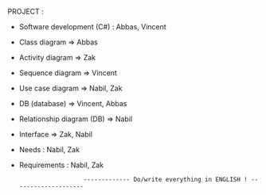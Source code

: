 PROJECT : 

- Software development (C#) : Abbas, Vincent

- Class diagram => Abbas
- Activity diagram => Zak
- Sequence diagram => Vincent
- Use case diagram => Nabil, Zak

- DB (database) => Vincent, Abbas
- Relationship diagram (DB) => Nabil 
- Interface  => Zak, Nabil 

- Needs : Nabil, Zak
- Requirements : Nabil, Zak


                        ------------- Do/write everything in ENGLISH ! --------------------

